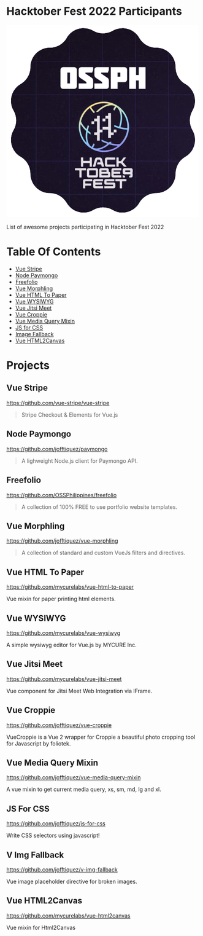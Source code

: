 # Hacktober Fest 2022 Participants

<img src="https://github.com/12-malak/hacktober-fest-2022-participants/blob/main/Logo.png" alt="hi" class="inline"/>

List of awesome projects participating in Hacktober Fest 2022

# Table Of Contents

- [Vue Stripe](#vue-stripe)
- [Node Paymongo](#node-paymongo)
- [Freefolio](#freefolio)
- [Vue Morphling](#vue-morphling)
- [Vue HTML To Paper](#vue-html-to-paper)
- [Vue WYSIWYG](#vue-wysiwyg)
- [Vue Jitsi Meet](#vue-jitsi-meet)
- [Vue Croppie](#vue-croppie)
- [Vue Media Query Mixin](#vue-media-query-mixin)
- [JS for CSS](#js-for-css)
- [Image Fallback](#v-img-fallback)
- [Vue HTML2Canvas](#vue-html2canvas)

# Projects

## Vue Stripe

https://github.com/vue-stripe/vue-stripe

> Stripe Checkout & Elements for Vue.js

## Node Paymongo

https://github.com/jofftiquez/paymongo

> A lighweight Node.js client for Paymongo API.

## Freefolio

https://github.com/OSSPhilippines/freefolio

> A collection of 100% FREE to use portfolio website templates.

## Vue Morphling

https://github.com/jofftiquez/vue-morphling 

> A collection of standard and custom VueJs filters and directives.

## Vue HTML To Paper

https://github.com/mycurelabs/vue-html-to-paper

Vue mixin for paper printing html elements.

## Vue WYSIWYG

https://github.com/mycurelabs/vue-wysiwyg

A simple wysiwyg editor for Vue.js by MYCURE Inc.

## Vue Jitsi Meet

https://github.com/mycurelabs/vue-jitsi-meet

Vue component for Jitsi Meet Web Integration via IFrame.

## Vue Croppie

https://github.com/jofftiquez/vue-croppie

VueCroppie is a Vue 2 wrapper for Croppie a beautiful photo cropping tool for Javascript by foliotek.

## Vue Media Query Mixin

https://github.com/jofftiquez/vue-media-query-mixin

A vue mixin to get current media query, xs, sm, md, lg and xl.

## JS For CSS

https://github.com/jofftiquez/js-for-css

Write CSS selectors using javascript!

## V Img Fallback

https://github.com/jofftiquez/v-img-fallback

Vue image placeholder directive for broken images.

## Vue HTML2Canvas

https://github.com/mycurelabs/vue-html2canvas

Vue mixin for Html2Canvas
